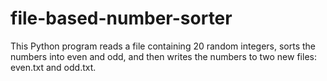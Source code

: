 # file-based-number-sorter
This Python program reads a file containing 20 random integers, sorts the numbers into even and odd, and then writes the numbers to two new files: even.txt and odd.txt.

